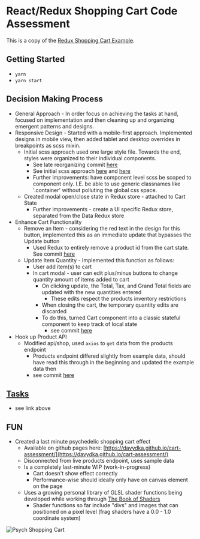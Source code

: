 # React/Redux Shopping Cart Code Assessment

This is a copy of the [Redux Shopping Cart Example](https://github.com/reactjs/redux/tree/master/examples/shopping-cart).

## Getting Started

* `yarn`
* `yarn start`

## Decision Making Process

* General Approach - In order focus on achieving the tasks at hand, focused on implementation and then cleaning up and organizing emergent patterns and designs. 
* Responsive Design - Started with a mobile-first approach. Implemented designs in mobile view, then added tablet and desktop overrides in breakpoints as scss mixin.
    * Initial scss approach used one large style file. Towards the end, styles were organized to their individual components.
        * See late reorganizing commit [here](https://github.com/davydka/cart-assessment/commit/b320d16b91ca0664b64cfa0eeb30d18c99dfc044)
        * See initial scss approach [here](https://github.com/davydka/cart-assessment/commit/7e0946ae84f87c6db9f6309cba982bb1a9744adb) and [here](https://github.com/davydka/cart-assessment/commit/9f977b52d9f52dc527268ca6681101dbbfb460e9)
        * Further improvements: have component level scss be scoped to component only. I.E. be able to use generic classnames like '.container' without polluting the global css space.
    * Created modal open/close state in Redux store - attached to Cart State
        * Further improvements - create a UI specific Redux store, separated from the Data Redux store
* Enhance Cart Functionality
    * Remove an Item - considering the red text in the design for this button, implemented this as an immediate update that bypasses the Update button
        * Used Redux to entirely remove a product id from the cart state. See commit [here](https://github.com/davydka/cart-assessment/commit/9e281ce2975a654924c55162d02e9d3ece0c6df0)
    * Update Item Quantity - Implemented this function as follows:
        * User add item(s) to cart
        * In cart modal - user can edit plus/minus buttons to change quantity amount of items added to cart
            * On clicking update, the Total, Tax, and Grand Total fields are updated with the new quantities entered
                * These edits respect the products inventory restrictions
            * When closing the cart, the temporary quantity edits are discarded
            * To do this, turned Cart component into a classic stateful component to keep track of local state
                * see commit [here](https://github.com/davydka/cart-assessment/commit/0a3e886d0f1f4da10451dfcc2ba5ba371315d61d)
* Hook up Product API
    * Modified api/shop, used `axios` to `get` data from the products endpoint
        * Products endpoint differed slightly from example data, should have read this through in the beginning and updated the example data then
        * see commit [here](https://github.com/davydka/cart-assessment/commit/e1320c0b8e59caa321ed55a0242b240e237d6236)

## [Tasks](/tasks.md)

* see link above

## FUN

* Created a last minute psychedelic shopping cart effect
    * Available on github pages here: [https://davydka.github.io/cart-assessment/](https://davydka.github.io/cart-assessment/)
    * Disconnected from live products endpoint, uses sample data
    * Is a completely last-minute WIP (work-in-progress)
        * Cart doesn't show effect correctly
        * Performance-wise should ideally only have on canvas element on the page
    * Uses a growing personal library of GLSL shader functions being developed while working through [The Book of Shaders](https://thebookofshaders.com/)
        * Shader functions so far include "divs" and images that can positioned on a pixel level (frag shaders have a 0.0 - 1.0 coordinate system)

![Psych Shopping Cart](giphy.gif)
